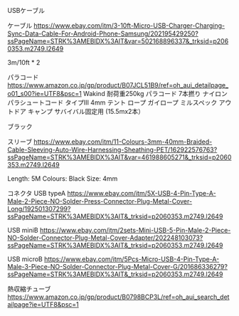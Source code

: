 USBケーブル



ケーブル
https://www.ebay.com/itm/3-10ft-Micro-USB-Charger-Charging-Sync-Data-Cable-For-Android-Phone-Samsung/202195429250?ssPageName=STRK%3AMEBIDX%3AIT&var=502168896337&_trksid=p2060353.m2749.l2649

3m/10ft * 2


パラコード
https://www.amazon.co.jp/gp/product/B07JCL51B9/ref=oh_aui_detailpage_o01_s00?ie=UTF8&psc=1
Wakind 耐荷重250kg パラコード 7本撚り ナイロンパラシュートコード タイプIII 4mm テント ロープ ガイロープ ミルスペック アウトドア キャンプ サバイバル固定用 (15.5mx2本）

ブラック


スリーブ
https://www.ebay.com/itm/11-Colours-3mm-40mm-Braided-Cable-Sleeving-Auto-Wire-Harnessing-Sheathing-PET/162922576763?ssPageName=STRK%3AMEBIDX%3AIT&var=461988605271&_trksid=p2060353.m2749.l2649

Length: 5M
Colours: Black
Size: 4mm


コネクタ
USB typeA
https://www.ebay.com/itm/5X-USB-4-Pin-Type-A-Male-2-Piece-NO-Solder-Press-Connector-Plug-Metal-Cover-Long/192501307299?ssPageName=STRK%3AMEBIDX%3AIT&_trksid=p2060353.m2749.l2649

USB miniB
https://www.ebay.com/itm/2sets-Mini-USB-5-Pin-Male-2-Piece-NO-Solder-Connector-Plug-Metal-Cover-Adapter/202248103073?ssPageName=STRK%3AMEBIDX%3AIT&_trksid=p2060353.m2749.l2649

USB microB
https://www.ebay.com/itm/5Pcs-Micro-USB-4-Pin-Type-A-Male-3-Piece-NO-Solder-Connector-Plug-Metal-Cover-G/201686336279?ssPageName=STRK%3AMEBIDX%3AIT&_trksid=p2060353.m2749.l2649




熱収縮チューブ
https://www.amazon.co.jp/gp/product/B0798BCP3L/ref=oh_aui_search_detailpage?ie=UTF8&psc=1


